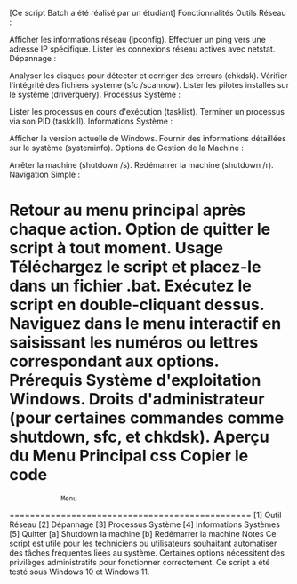[Ce script Batch a été réalisé par un étudiant]
Fonctionnalités
Outils Réseau :

Afficher les informations réseau (ipconfig).
Effectuer un ping vers une adresse IP spécifique.
Lister les connexions réseau actives avec netstat.
Dépannage :

Analyser les disques pour détecter et corriger des erreurs (chkdsk).
Vérifier l'intégrité des fichiers système (sfc /scannow).
Lister les pilotes installés sur le système (driverquery).
Processus Système :

Lister les processus en cours d'exécution (tasklist).
Terminer un processus via son PID (taskkill).
Informations Système :

Afficher la version actuelle de Windows.
Fournir des informations détaillées sur le système (systeminfo).
Options de Gestion de la Machine :

Arrêter la machine (shutdown /s).
Redémarrer la machine (shutdown /r).
Navigation Simple :

Retour au menu principal après chaque action.
Option de quitter le script à tout moment.
Usage
Téléchargez le script et placez-le dans un fichier .bat.
Exécutez le script en double-cliquant dessus.
Naviguez dans le menu interactif en saisissant les numéros ou lettres correspondant aux options.
Prérequis
Système d'exploitation Windows.
Droits d'administrateur (pour certaines commandes comme shutdown, sfc, et chkdsk).
Aperçu du Menu Principal
css
Copier le code
===============================================
                 Menu
===============================================
    [1] Outil Réseau
    [2] Dépannage
    [3] Processus Système
    [4] Informations Systèmes
    [5] Quitter
    [a] Shutdown la machine
    [b] Redémarrer la machine
Notes
Ce script est utile pour les techniciens ou utilisateurs souhaitant automatiser des tâches fréquentes liées au système.
Certaines options nécessitent des privilèges administratifs pour fonctionner correctement.
Ce script a été testé sous Windows 10 et Windows 11.
